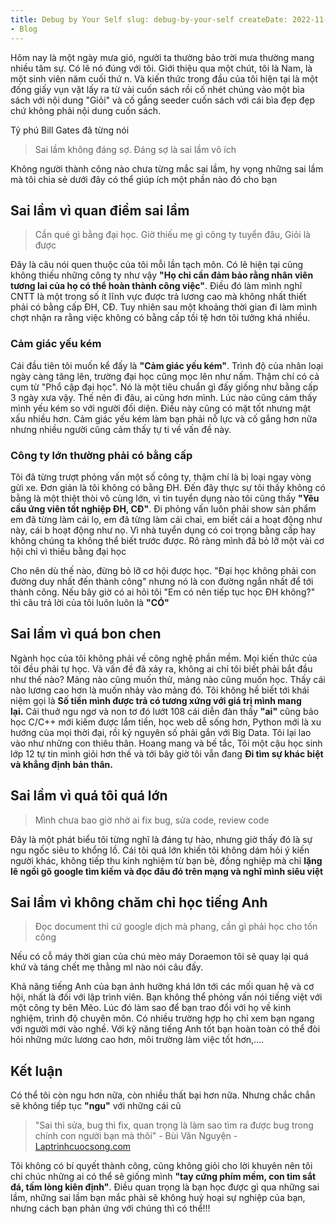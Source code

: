 ```yaml
---
title: Debug by Your Self slug: debug-by-your-self createDate: 2022-11-20 tags:
- Blog
---
```


Hôm nay là một ngày mưa gió, người ta thường bảo trời mưa thường mang nhiều tâm sự. Có lẽ nó đúng với tôi. Giới thiệu
qua một chút, tôi là Nam, là một sinh viên năm cuối thứ n. Và kiến thức trong đầu của tôi hiện tại là một đống giấy vụn
vặt lấy ra từ vài cuốn sách rồi cố nhét chúng vào một bìa sách với nội dung "Giỏi" và cố gắng seeder cuốn sách với cái
bìa đẹp đẹp chứ không phải nội dung cuốn sách.

Tỷ phú Bill Gates đã từng nói

> Sai lầm không đáng sợ. Đáng sợ là sai lầm vô ích

Không người thành công nào chưa từng mắc sai lầm, hy vọng những sai lầm mà tôi chia sẻ dưới đây có thể giúp ích một phần
nào đó cho bạn

## **Sai lầm vì quan điểm sai lầm**

> Cần qué gì bằng đại học. Giờ thiếu mẹ gì công ty tuyển đâu, Giỏi là được

Đây là câu nói quen thuộc của tôi mỗi lần tạch môn. Có lẽ hiện tại cũng không thiếu những công ty như vậy **"Họ chỉ cần
đảm bảo rằng nhân viên tương lai của họ có thể hoàn thành công việc"**. Điều đó làm mình nghĩ CNTT là một trong số ít
lĩnh vực được trả lương cao mà không nhất thiết phải có bằng cấp ĐH, CĐ. Tuy nhiên sau một khoảng thời gian đi làm mình
chợt nhận ra rằng việc không có bằng cấp tồi tệ hơn tôi tưởng khá nhiều.

### **Cảm giác yếu kém**

Cái đầu tiên tôi muốn kể đấy là **"Cảm giác yếu kém"**. Trình độ của nhân loại ngày càng tăng lên, trường đại học cũng
mọc lên như nấm. Thậm chí có cả cụm từ "Phổ cập đại học". Nó là một tiêu chuẩn gì đấy giống như bằng cấp 3 ngày xưa vậy.
Thế nên đi đâu, ai cũng hơn mình. Lúc nào cũng cảm thấy mình yếu kém so với người đối diện. Điều này cũng có mặt tốt
nhưng mặt xấu nhiều hơn. Cảm giác yếu kém làm bạn phải nỗ lực và cố gắng hơn nữa nhưng nhiều người cũng cảm thấy tự ti
về vấn đề này.

### **Công ty lớn thường phải có bằng cấp**

Tôi đã từng trượt phỏng vấn một số công ty, thậm chí là bị loại ngay vòng gửi xe. Đơn giản là tôi không có bằng ĐH. Đến
đây thực sự tôi thấy không có bằng là một thiệt thòi vô cùng lớn, vì tin tuyển dụng nào tôi cũng thấy **"Yêu cầu ứng
viên tốt nghiệp ĐH, CĐ"**. Đi phỏng vấn luôn phải show sản phẩm em đã từng làm cái lọ, em đã từng làm cái chai, em biết
cái a hoạt động như này, cái b hoạt động như nọ. Vì nhà tuyển dụng có coi trọng bằng cấp hay không chúng ta không thể
biết trước được. Rõ ràng mình đã bỏ lỡ một vài cơ hội chỉ vì thiếu bằng đại học

Cho nên dù thế nào, đừng bỏ lỡ cơ hội được học. "Đại học không phải con đường duy nhất đến thành công" nhưng nó là con
đường ngắn nhất để tới thành công. Nếu bây giờ có ai hỏi tôi "Em có nên tiếp tục học ĐH không?" thì câu trả lời của tôi
luôn luôn là **"CÓ"**

## **Sai lầm vì quá bon chen**

Ngành học của tôi không phải về công nghệ phần mềm. Mọi kiến thức của tôi đều phải tự học. Và vấn đề đã xảy ra, không ai
chỉ tôi biết phải bắt đầu như thế nào? Mảng nào cũng muốn thử, mảng nào cũng muốn học. Thấy cái nào lương cao hơn là
muốn nhảy vào mảng đó. Tôi không hề biết tới khái niệm gọi là **Số tiền mình được trả có tương xứng với giá trị mình
mang lại.** Cái thuở ngu ngơ và non tơ đó lướt 108 cái diễn đàn thấy **"ai"** cũng bảo học C/C++ mới kiếm được lắm tiền,
học web dễ sống hơn, Python mới là xu hướng của mọi thời đại, rồi kỷ nguyên số phải gắn với Big Data. Tôi lại lao vào
như những con thiêu thân. Hoang mang và bế tắc, Tôi một cậu học sinh lớp 12 tự tin mình giỏi hơn thế và tới bây giờ tôi
vẫn đang **Đi tìm sự khác biệt và khẳng định bản thân.**

## **Sai lầm vì quá tôi quá lớn**

> Mình chưa bao giờ nhờ ai fix bug, sửa code, review code

Đây là một phát biểu tôi từng nghĩ là đáng tự hào, nhưng giờ thấy đó là sự ngu ngốc siêu to khổng lồ. Cái tôi quá lớn
khiến tôi không dám hỏi ý kiến người khác, không tiếp thu kinh nghiệm từ bạn bè, đồng nghiệp mà chỉ **lặng lẽ ngồi gõ
google tìm kiếm và đọc đâu đó trên mạng và nghĩ mình siêu việt**

## **Sai lầm vì không chăm chỉ học tiếng Anh**

> Đọc document thì cứ google dịch mà phang, cần gì phải học cho tốn công

Nếu có cỗ máy thời gian của chú mèo máy Doraemon tôi sẽ quay lại quá khứ và táng chết mẹ thằng ml nào nói câu đấy.

Khả năng tiếng Anh của bạn ảnh hưởng khá lớn tới các mối quan hệ và cơ hội, nhất là đối với lập trình viên. Bạn không
thể phỏng vấn nói tiếng việt với một công ty bên Mẽo. Lúc đó làm sao để bạn trao đổi với họ về kinh nghiệm, trình độ
chuyên môn. Có nhiều trường hợp họ chỉ xem bạn ngang với người mới vào nghề. Với kỹ năng tiếng Anh tốt bạn hoàn toàn có
thể đòi hỏi những mức lương cao hơn, môi trường làm việc tốt hơn,....

## **Kết luận**

Có thể tôi còn ngu hơn nữa, còn nhiều thất bại hơn nữa. Nhưng chắc chắn sẽ không tiếp tục **"ngu"** với những cái cũ

> "Sai thì sửa, bug thì fix, quan trọng là làm sao tìm ra được bug trong chính con người bạn mà thôi" - Bùi Văn Nguyện -
> [Laptrinhcuocsong.com](http://Laptrinhcuocsong.com)

Tôi không có bí quyết thành công, cũng không giỏi cho lời khuyên nên tôi chỉ chúc những ai có thể sẽ giống mình **"tay
cứng phím mềm, con tim sắt đá, tấm lòng kiên định"**. Điều quan trọng là bạn học được gì qua những sai lầm, những sai
lầm bạn mắc phải sẽ không huỷ hoại sự nghiệp của bạn, nhưng cách bạn phản ứng với chúng thì có thể!!!

